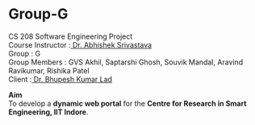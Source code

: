 # Group-G
CS 208 Software Engineering Project</br>
Course Instructor :<a href='https://sites.google.com/site/asrivastavaiiti/'> Dr. Abhishek Srivastava </a>    
Group : G    
Group Members : GVS Akhil, Saptarshi Ghosh, Souvik Mandal, Aravind Ravikumar, Rishika Patel  
Client :<a href='http://www.iiti.ac.in/people/~bklad/'> Dr. Bhupesh Kumar Lad</a> 

<b>Aim</b><br>
To develop a **dynamic web portal** for the **Centre for Research in Smart Engineering, IIT Indore**.<a href='http://iiti.ac.in/people/~sanjrampk/'>
<br>
